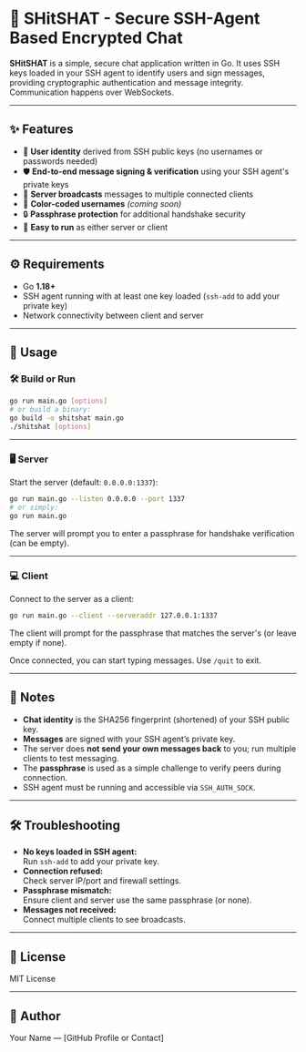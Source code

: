 # 🚀 SHitSHAT - Secure SSH-Agent Based Encrypted Chat

**SHitSHAT** is a simple, secure chat application written in Go. It uses SSH keys loaded in your SSH agent to identify users and sign messages, providing cryptographic authentication and message integrity. Communication happens over WebSockets.

---

## ✨ Features

- 🔑 **User identity** derived from SSH public keys (no usernames or passwords needed)
- 🛡️ **End-to-end message signing & verification** using your SSH agent's private keys
- 📢 **Server broadcasts** messages to multiple connected clients
- 🎨 **Color-coded usernames** _(coming soon)_
- 🔒 **Passphrase protection** for additional handshake security
- 🔁 **Easy to run** as either server or client

---

## ⚙️ Requirements

- Go **1.18+**
- SSH agent running with at least one key loaded (`ssh-add` to add your private key)
- Network connectivity between client and server

---

## 🚦 Usage

### 🛠️ Build or Run

```sh
go run main.go [options]
# or build a binary:
go build -o shitshat main.go
./shitshat [options]
```

---

### 🖥️ Server

Start the server (default: `0.0.0.0:1337`):

```sh
go run main.go --listen 0.0.0.0 --port 1337
# or simply:
go run main.go
```

The server will prompt you to enter a passphrase for handshake verification (can be empty).

---

### 💻 Client

Connect to the server as a client:

```sh
go run main.go --client --serveraddr 127.0.0.1:1337
```

The client will prompt for the passphrase that matches the server's (or leave empty if none).

Once connected, you can start typing messages. Use `/quit` to exit.

---

## 📝 Notes

- **Chat identity** is the SHA256 fingerprint (shortened) of your SSH public key.
- **Messages** are signed with your SSH agent’s private key.
- The server does **not send your own messages back** to you; run multiple clients to test messaging.
- The **passphrase** is used as a simple challenge to verify peers during connection.
- SSH agent must be running and accessible via `SSH_AUTH_SOCK`.

---

## 🛠️ Troubleshooting

- **No keys loaded in SSH agent:**  
  Run `ssh-add` to add your private key.
- **Connection refused:**  
  Check server IP/port and firewall settings.
- **Passphrase mismatch:**  
  Ensure client and server use the same passphrase (or none).
- **Messages not received:**  
  Connect multiple clients to see broadcasts.

---

## 📄 License

MIT License

---

## 👤 Author

Your Name — [GitHub Profile or Contact]